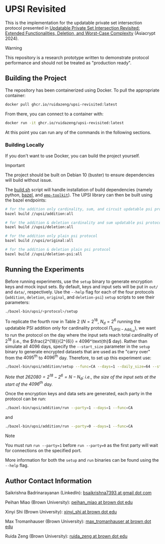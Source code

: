# UPSI Revisited

This is the implementation for the updatable private set intersection protocol presented in
[Updatable Private Set Intersection Revisited: Extended Functionalities, Deletion, and Worst-Case Complexity](https://eprint.iacr.org/2024/1446)
(Asiacrypt 2024).

> [!WARNING]
> This repository is a research prototype written to demonstrate protocol performance and should not be treated as
> "production ready".

## Building the Project

The repository has been containerized using Docker. To pull the appropriate container:
```bash
docker pull ghcr.io/ruidazeng/upsi-revisited:latest
```

From there, you can connect to a container with:
```bash
docker run -it ghcr.io/ruidazeng/upsi-revisited:latest
```

At this point you can run any of the commands in the following sections.

### Building Locally

If you don't want to use Docker, you can build the project yourself.

> [!IMPORTANT]
> The project should be built on Debian 10 (buster) to ensure dependencies will build without issue.

The [build.sh](build.sh) script will handle installation of build dependencies (namely python,
[bazel](https://bazel.build/), and [`emp-toolkit`](https://github.com/emp-toolkit)). The UPSI library can then be built
using the bazel endpoints:

```bash
# for the addition only cardinality, sum, and circuit updatable psi protocols
bazel build //upsi/addition:all

# for the addition & deletion cardinality and sum updatable psi protocols
bazel build //upsi/deletion:all

# for the addition only plain psi protocol
bazel build //upsi/original:all

# for the addition & deletion plain psi protocol
bazel build //upsi/deletion-psi:all
```

## Running the Experiments

Before running experiments, use the `setup` binary to generate encryption keys and mock input sets. By default, keys
and input sets will be put in `out/` and `data/`, respectively. Use the `--help` flag for each of the four protocols
(`addition`, `deletion`, `original`, and `deletion-psi`) `setup` scripts to see their parameters:
```bash
./bazel-bin/upsi/<protocol>/setup
```

To replicate the fourth row in Table 2 ($`N = 2^{18}`$, $`N_d = 2^6`$ running the updatable PSI addition only for
cardinality protocol $`\Pi_{\mathsf{UPSI-Add}_\mathsf{ca}}`$), we want to run the protocol on the day where the input
sets reach total cardinality of $2^{18}$ (i.e., the $\frac{2^{18}}{2^{6}} = 4096^\text{th}$ day). Rather than simulate
all 4096 days, specify the `--start_size` parameter in the `setup` binary to generate encrypted datasets that are used
as the "carry over" from the $4095^\text{th}$ to $4096^\text{th}$ day. Therefore, to set up this experiment use:
```bash
./bazel-bin/upsi/addition/setup --func=CA --days=1 --daily_size=64 --start_size=262080
```
_Note that $`262080 = 2^{18} - 2^6 = N - N_d`$; i.e., the size of the input sets at the start of the $`4096^\text{th}`$ day._

Once the encryption keys and data sets are generated, each party in the protocol can be run:
```bash
./bazel-bin/upsi/addition/run --party=1 --days=1 --func=CA
```
and
```bash
./bazel-bin/upsi/addition/run --party=0 --days=1 --func=CA
```

> [!NOTE]
> You must run `run --party=1` before `run --party=0` as the first party will wait for connections on the specified
> port.

More information for both the `setup` and `run` binaries can be found using the `--help` flag.

## Author Contact Information

Saikrishna Badrinarayanan (LinkedIn): [bsaikrishna7393 at gmail dot com](mailto:bsaikrishna7393@gmail.com)

Peihan Miao (Brown University): [peihan_miao at brown dot edu](mailto:peihan_miao@brown.edu)

Xinyi Shi (Brown University): [xinyi_shi at brown dot edu](mailto:xinyi_shi@brown.edu)

Max Tromanhauser (Brown University): [max_tromanhauser at brown dot edu](mailto:max_tromanhauser@brown.edu)

Ruida Zeng (Brown University): [ruida_zeng at brown dot edu](mailto:ruida_zeng@brown.edu)

